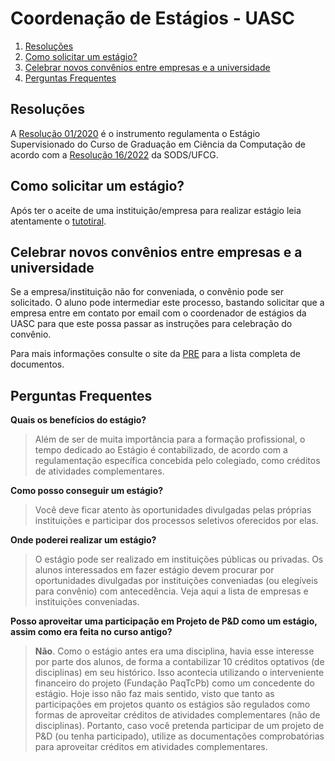 # Coordenação de Estágios - UASC

1. [Resoluções](#resoluções)
1. [Como solicitar um estágio?](#como-solicitar-um-estágio)
1. [Celebrar novos convênios entre empresas e a universidade](#celebrar-novos-convênios-entre-empresas-e-a-universidade)
1. [Perguntas Frequentes](#perguntas-frequentes)


## Resoluções

A [Resolução 01/2020](resolucoes/resolução_01_2020_CCC.pdf) é o instrumento regulamenta o Estágio Supervisionado do Curso de Graduação em Ciência da Computação de acordo com a [Resolução 16/2022](http://www.sods.ufcg.edu.br/index.php/camara-ensino/resolucoes?download=974:resolucao-n-16-2022) da SODS/UFCG.


## Como solicitar um estágio?

Após ter o aceite de uma instituição/empresa para realizar estágio leia atentamente o [tutotiral](./novvo_estagio.md).

## Celebrar novos convênios entre empresas e a universidade

Se a empresa/instituição não for conveniada, o convênio pode ser solicitado. O aluno pode intermediar este processo, bastando solicitar que a empresa entre em contato por email com o coordenador de estágios da UASC para que este possa passar as instruções para celebração do convênio.

Para mais informações consulte o site da [PRE](https://pre.ufcg.edu.br/pre/estagios-e-convenios?showall=&start=2) para a lista completa de documentos.


## Perguntas Frequentes


**Quais os benefícios do estágio?**

> Além de ser de muita importância para a formação profissional, o tempo dedicado ao Estágio é contabilizado, de acordo com a regulamentação específica concebida pelo colegiado, como créditos de atividades complementares.

**Como posso conseguir um estágio?**

> Você deve ficar atento às oportunidades divulgadas pelas próprias instituições e participar dos processos seletivos oferecidos por elas.


**Onde poderei realizar um estágio?**

> O estágio pode ser realizado em instituições públicas ou privadas. Os alunos interessados em fazer estágio devem procurar por oportunidades divulgadas por instituições conveniadas (ou elegíveis para convênio) com antecedência. Veja aqui a lista de empresas e instituições conveniadas.


**Posso aproveitar uma participação em Projeto de P&D como um estágio, assim como era feita no curso antigo?**

> **Não**. Como o estágio antes era uma disciplina, havia esse interesse por parte dos alunos, de forma a contabilizar 10 créditos optativos (de disciplinas) em seu histórico. Isso acontecia utilizando o interveniente financeiro do projeto (Fundação PaqTcPb) como um concedente do estágio. Hoje isso não faz mais sentido, visto que tanto as participações em projetos quanto os estágios são regulados como formas de aproveitar créditos de atividades complementares (não de disciplinas). Portanto, caso você pretenda participar de um projeto de P&D (ou tenha participado), utilize as documentações comprobatórias para aproveitar créditos em atividades complementares.

